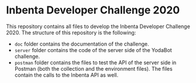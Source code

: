 # Inbenta Developer Challenge 2020

This repository contains all files to develop the Inbenta Developer Challenge 2020. The structure of this repository is the following:

- `doc` folder contains the documentation of the challenge.
- `server` folder contains the code of the server side of the YodaBot challenge.
- `postman` folder contains the files to test the API of the server side in Postman (both the collection and the environment files). The files contain the calls to the Inbenta API as well.